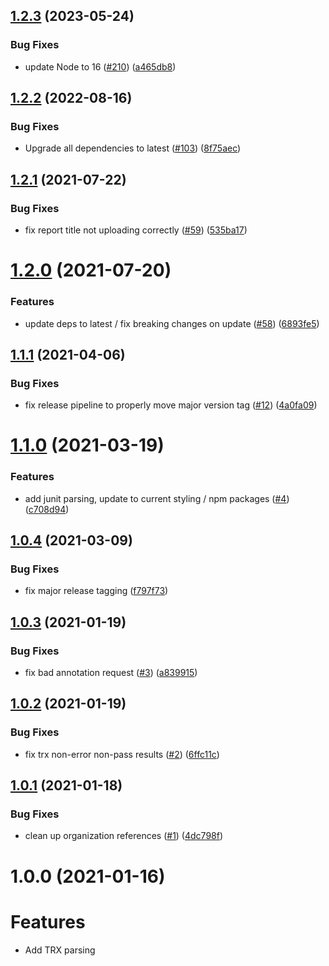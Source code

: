 ## [1.2.3](https://github.com/HylandSoftware/unit-test-reporter/compare/v1.2.2...v1.2.3) (2023-05-24)


### Bug Fixes

* update Node to 16 ([#210](https://github.com/HylandSoftware/unit-test-reporter/issues/210)) ([a465db8](https://github.com/HylandSoftware/unit-test-reporter/commit/a465db804366eaa5d87a7d86d96a3c00723f0447))

## [1.2.2](https://github.com/HylandSoftware/unit-test-reporter/compare/v1.2.1...v1.2.2) (2022-08-16)


### Bug Fixes

* Upgrade all dependencies to latest ([#103](https://github.com/HylandSoftware/unit-test-reporter/issues/103)) ([8f75aec](https://github.com/HylandSoftware/unit-test-reporter/commit/8f75aec9c3bc8ab4d13d67bfe0d1847a9516b6dd))

## [1.2.1](https://github.com/HylandSoftware/unit-test-reporter/compare/v1.2.0...v1.2.1) (2021-07-22)


### Bug Fixes

* fix report title not uploading correctly ([#59](https://github.com/HylandSoftware/unit-test-reporter/issues/59)) ([535ba17](https://github.com/HylandSoftware/unit-test-reporter/commit/535ba174cdfb3c8b5f5a770ece5ef7643b390778))

# [1.2.0](https://github.com/HylandSoftware/unit-test-reporter/compare/v1.1.1...v1.2.0) (2021-07-20)


### Features

* update deps to latest / fix breaking changes on update ([#58](https://github.com/HylandSoftware/unit-test-reporter/issues/58)) ([6893fe5](https://github.com/HylandSoftware/unit-test-reporter/commit/6893fe5915dfb8f60bdb7f0b91567f50a7ce1b38))

## [1.1.1](https://github.com/HylandSoftware/unit-test-reporter/compare/v1.1.0...v1.1.1) (2021-04-06)


### Bug Fixes

* fix release pipeline to properly move major version tag ([#12](https://github.com/HylandSoftware/unit-test-reporter/issues/12)) ([4a0fa09](https://github.com/HylandSoftware/unit-test-reporter/commit/4a0fa09221d7a0d47dc69848f186e7036202adbe))

# [1.1.0](https://github.com/HylandSoftware/unit-test-reporter/compare/v1.0.4...v1.1.0) (2021-03-19)


### Features

* add junit parsing, update to current styling / npm packages ([#4](https://github.com/HylandSoftware/unit-test-reporter/issues/4)) ([c708d94](https://github.com/HylandSoftware/unit-test-reporter/commit/c708d94bff9336e39721d144f273098db42730ee))

## [1.0.4](https://github.com/HylandSoftware/unit-test-reporter/compare/v1.0.3...v1.0.4) (2021-03-09)


### Bug Fixes

* fix major release tagging ([f797f73](https://github.com/HylandSoftware/unit-test-reporter/commit/f797f738d0f95b35d09105f2aba15e816fd18296))

## [1.0.3](https://github.com/HylandSoftware/unit-test-reporter/compare/v1.0.2...v1.0.3) (2021-01-19)


### Bug Fixes

* fix bad annotation request ([#3](https://github.com/HylandSoftware/unit-test-reporter/issues/3)) ([a839915](https://github.com/HylandSoftware/unit-test-reporter/commit/a839915b74317f1307e42204b85661fc7cf1f569))

## [1.0.2](https://github.com/HylandSoftware/unit-test-reporter/compare/v1.0.1...v1.0.2) (2021-01-19)


### Bug Fixes

* fix trx non-error non-pass results ([#2](https://github.com/HylandSoftware/unit-test-reporter/issues/2)) ([6ffc11c](https://github.com/HylandSoftware/unit-test-reporter/commit/6ffc11c2a5a627a5561e0688b8cb1146dc8d87e1))

## [1.0.1](https://github.com/HylandSoftware/unit-test-reporter/compare/v1.0.0...v1.0.1) (2021-01-18)


### Bug Fixes

* clean up organization references ([#1](https://github.com/HylandSoftware/unit-test-reporter/issues/1)) ([4dc798f](https://github.com/HylandSoftware/unit-test-reporter/commit/4dc798f0703929ec804cbc7943b760e5b5677578))

# 1.0.0 (2021-01-16)

# Features

* Add TRX parsing
